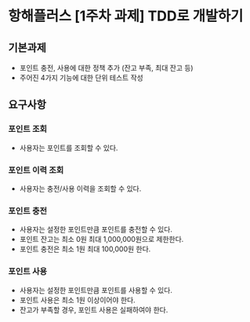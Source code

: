 # 항해플러스 [1주차 과제] TDD로 개발하기
## 기본과제
- 포인트 충전, 사용에 대한 정책 추가 (잔고 부족, 최대 잔고 등)
- 주어진 4가지 기능에 대한 단위 테스트 작성

## 요구사항
### 포인트 조회
- 사용자는 포인트를 조회할 수 있다.

### 포인트 이력 조회
- 사용자는 충전/사용 이력을 조회할 수 있다.

### 포인트 충전
- 사용자는 설정한 포인트만큼 포인트를 충전할 수 있다.
- 포인트 잔고는 최소 0원 최대 1,000,000원으로 제한한다.
- 포인트 충전은 최소 1원 최대 100,000원 한다.

### 포인트 사용
- 사용자는 설정한 포인트만큼 포인트를 사용할 수 있다.
- 포인트 사용은 최소 1원 이상이어야 한다.
- 잔고가 부족할 경우, 포인트 사용은 실패하여야 한다.